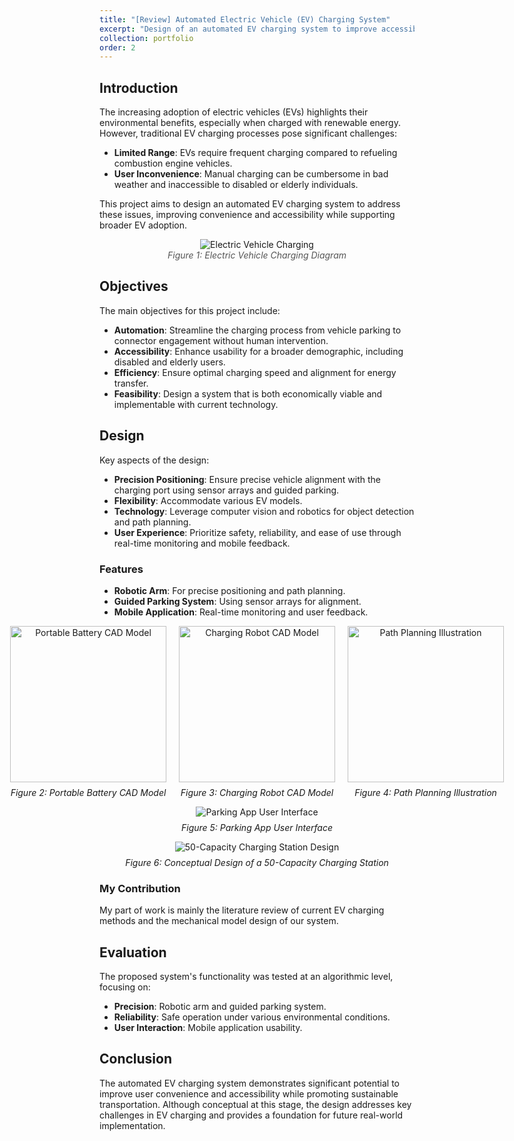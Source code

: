 ```yaml
---
title: "[Review] Automated Electric Vehicle (EV) Charging System"
excerpt: "Design of an automated EV charging system to improve accessibility and convenience. <br/><img src='../images/ev_charging/charging_station_design.png'>"
collection: portfolio
order: 2
---
```


## Introduction

The increasing adoption of electric vehicles (EVs) highlights their environmental benefits, especially when charged with renewable energy. However, traditional EV charging processes pose significant challenges:
- **Limited Range**: EVs require frequent charging compared to refueling combustion engine vehicles.
- **User Inconvenience**: Manual charging can be cumbersome in bad weather and inaccessible to disabled or elderly individuals.

This project aims to design an automated EV charging system to address these issues, improving convenience and accessibility while supporting broader EV adoption.

<figure style="text-align: center;">
  <img src="../../images/ev_charging/ev_charging_diagram.png" alt="Electric Vehicle Charging" style="max-width: 100%; margin: 0 auto;" />
  <figcaption style="text-align: center; font-style: italic; color: #555;">Figure 1: Electric Vehicle Charging Diagram</figcaption>
</figure>


## Objectives

The main objectives for this project include:
- **Automation**: Streamline the charging process from vehicle parking to connector engagement without human intervention.
- **Accessibility**: Enhance usability for a broader demographic, including disabled and elderly users.
- **Efficiency**: Ensure optimal charging speed and alignment for energy transfer.
- **Feasibility**: Design a system that is both economically viable and implementable with current technology.


## Design

Key aspects of the design:
- **Precision Positioning**: Ensure precise vehicle alignment with the charging port using sensor arrays and guided parking.
- **Flexibility**: Accommodate various EV models.
- **Technology**: Leverage computer vision and robotics for object detection and path planning.
- **User Experience**: Prioritize safety, reliability, and ease of use through real-time monitoring and mobile feedback.

### Features
- **Robotic Arm**: For precise positioning and path planning.
- **Guided Parking System**: Using sensor arrays for alignment.
- **Mobile Application**: Real-time monitoring and user feedback.

<div style="display: flex; justify-content: center; gap: 20px; flex-wrap: nowrap; align-items: flex-start;">
  <figure style="text-align: center; margin: 0;">
    <img src="../../images/ev_charging/portable_battery_cad.png" alt="Portable Battery CAD Model" style="max-width: 100%; height: 250px; width: 250px;" />
    <figcaption style="font-style: italic; margin-top: 8px;">Figure 2: Portable Battery CAD Model</figcaption>
  </figure>

  <figure style="text-align: center; margin: 0;">
    <img src="../../images/ev_charging/charging_robot_cad.png" alt="Charging Robot CAD Model" style="max-width: 100%; height: 250px; width: 250px;" />
    <figcaption style="font-style: italic; margin-top: 8px;">Figure 3: Charging Robot CAD Model</figcaption>
  </figure>

  <figure style="text-align: center; margin: 0;">
    <img src="../../images/ev_charging/path_planning.png" alt="Path Planning Illustration" style="max-width: 100%; height: 250px; width: 250px;" />
    <figcaption style="font-style: italic; margin-top: 8px;">Figure 4: Path Planning Illustration</figcaption>
  </figure>
</div>

<figure style="text-align: center;">
  <img src="../../images/ev_charging/parking_app_ui.png" alt="Parking App User Interface" style="max-width: 100%; margin: 0 auto;" />
  <figcaption style="font-style: italic; margin-top: 8px;">Figure 5: Parking App User Interface</figcaption>
</figure>

<div style="text-align: center;">
  <figure>
    <img src="../../images/ev_charging/charging_station_design.png" alt="50-Capacity Charging Station Design" style="max-width: 100%; margin: 0 auto;" />
    <figcaption style="font-style: italic; margin-top: 8px;">Figure 6: Conceptual Design of a 50-Capacity Charging Station</figcaption>
  </figure>
</div>

### My Contribution

My part of work is mainly the literature review of current EV charging methods and the mechanical model design of our system.

## Evaluation

The proposed system's functionality was tested at an algorithmic level, focusing on:
- **Precision**: Robotic arm and guided parking system.
- **Reliability**: Safe operation under various environmental conditions.
- **User Interaction**: Mobile application usability.


## Conclusion

The automated EV charging system demonstrates significant potential to improve user convenience and accessibility while promoting sustainable transportation. Although conceptual at this stage, the design addresses key challenges in EV charging and provides a foundation for future real-world implementation.


